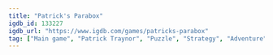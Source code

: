```yaml
---
title: "Patrick's Parabox"
igdb_id: 133227
igdb_url: "https://www.igdb.com/games/patricks-parabox"
tag: ["Main game", "Patrick Traynor", "Puzzle", "Strategy", "Adventure", "Indie", "Arcade", "Single player", "Bird view / Isometric", "Educational"]
---
```

